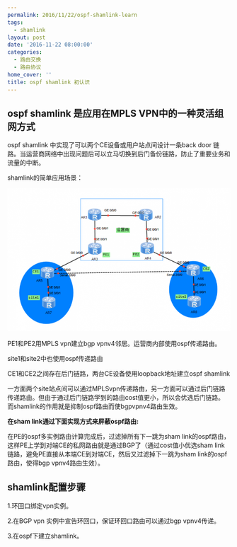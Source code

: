 ```yaml
---
permalink: 2016/11/22/ospf-shamlink-learn
tags:
  - shamlink
layout: post
date: '2016-11-22 08:00:00'
categories:
  - 路由交换
  - 路由协议
home_cover: ''
title: ospf shamlink 初认识
---
```


## ospf shamlink 是应用在MPLS VPN中的一种灵活组网方式


ospf shamlink 中实现了可以两个CE设备或用户站点间设计一条back door 链路。当运营商网络中出现问题后可以立马切换到后门备份链路，防止了重要业务和流量的中断。


shamlink的简单应用场景：


![5ab8e098a0a06.png](../post_images/be67009d0cf956d856edad7aa3fb8830.png)


PE1和PE2用MPLS vpn建立bgp vpnv4邻居。运营商内部使用ospf传递路由。


site1和site2中也使用ospf传递路由


CE1和CE2之间存在后门链路，两台CE设备使用loopback地址建立ospf shamlink


一方面两个site站点间可以通过MPLSvpn传递路由，另一方面可以通过后门链路传递路由。但由于通过后门链路学到的路由cost值更小，所以会优选后门链路。而shamlink的作用就是抑制ospf路由而使bgpvpnv4路由生效。


**在sham link通过下面实现方式来屏蔽ospf路由:**


在PE的ospf多实例路由计算完成后，过滤掉所有下一跳为sham link的ospf路由，这样PE上学到对端CE的私网路由就是通过BGP了（通过cost值小优选sham link链路，避免PE直接从本端CE到对端CE，然后又过滤掉下一跳为sham link的ospf路由，使得bgp vpnv4路由生效）。


## shamlink配置步骤


1.环回口绑定vpn实例。


2.在BGP vpn 实例中宣告环回口，保证环回口路由可以通过bgp vpnv4传递。


3.在ospf下建立shamlink。

